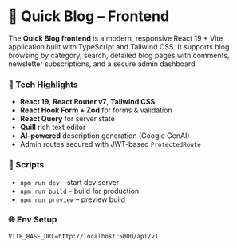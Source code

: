 # 🚀 Quick Blog – Frontend

The **Quick Blog frontend** is a modern, responsive React 19 + Vite application built with TypeScript and Tailwind CSS. It supports blog browsing by category, search, detailed blog pages with comments, newsletter subscriptions, and a secure admin dashboard.

### 🔧 Tech Highlights

- **React 19**, **React Router v7**, **Tailwind CSS**
- **React Hook Form + Zod** for forms & validation
- **React Query** for server state
- **Quill** rich text editor
- **AI-powered** description generation (Google GenAI)
- Admin routes secured with JWT-based `ProtectedRoute`

### 📜 Scripts

- `npm run dev` – start dev server
- `npm run build` – build for production
- `npm run preview` – preview build

### 🌐 Env Setup

```env
VITE_BASE_URL=http://localhost:5000/api/v1
```
